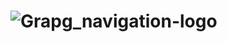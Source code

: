# ![Grapg_navigation-logo](https://image.slidesharecdn.com/neooverviewenglishv5-130626081722-phpapp02-130715100230-phpapp02/95/new-opportunities-for-connected-data-neo4j-the-graph-database-1-638.jpg?cb=1373882628)
